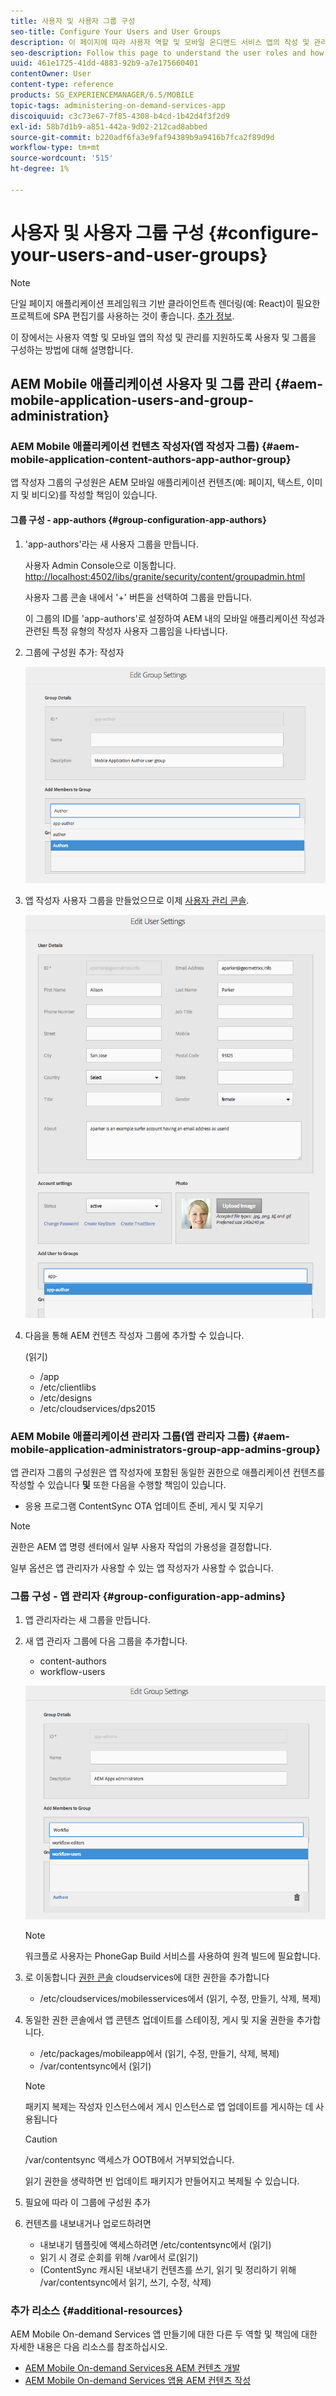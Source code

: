 ```yaml
---
title: 사용자 및 사용자 그룹 구성
seo-title: Configure Your Users and User Groups
description: 이 페이지에 따라 사용자 역할 및 모바일 온디맨드 서비스 앱의 작성 및 관리를 지원하도록 사용자 및 그룹을 구성하는 방법을 이해합니다.
seo-description: Follow this page to understand the user roles and how to configure your users and groups to support the authoring and mangement of your mobile On-Demand services app.
uuid: 461e1725-41dd-4883-92b9-a7e175660401
contentOwner: User
content-type: reference
products: SG_EXPERIENCEMANAGER/6.5/MOBILE
topic-tags: administering-on-demand-services-app
discoiquuid: c3c73e67-7f85-4308-b4cd-1b42d4f3f2d9
exl-id: 58b7d1b9-a851-442a-9d02-212cad8abbed
source-git-commit: b220adf6fa3e9faf94389b9a9416b7fca2f89d9d
workflow-type: tm+mt
source-wordcount: '515'
ht-degree: 1%

---
```


# 사용자 및 사용자 그룹 구성 {#configure-your-users-and-user-groups}

>[!NOTE]
>
>단일 페이지 애플리케이션 프레임워크 기반 클라이언트측 렌더링(예: React)이 필요한 프로젝트에 SPA 편집기를 사용하는 것이 좋습니다. [추가 정보](/help/sites-developing/spa-overview.md).

이 장에서는 사용자 역할 및 모바일 앱의 작성 및 관리를 지원하도록 사용자 및 그룹을 구성하는 방법에 대해 설명합니다.

## AEM Mobile 애플리케이션 사용자 및 그룹 관리 {#aem-mobile-application-users-and-group-administration}

### AEM Mobile 애플리케이션 컨텐츠 작성자(앱 작성자 그룹) {#aem-mobile-application-content-authors-app-author-group}

앱 작성자 그룹의 구성원은 AEM 모바일 애플리케이션 컨텐츠(예: 페이지, 텍스트, 이미지 및 비디오)를 작성할 책임이 있습니다.

#### 그룹 구성 - app-authors {#group-configuration-app-authors}

1. &#39;app-authors&#39;라는 새 사용자 그룹을 만듭니다.

   사용자 Admin Console으로 이동합니다. [http://localhost:4502/libs/granite/security/content/groupadmin.html](http://localhost:4502/libs/granite/security/content/groupadmin.html)

   사용자 그룹 콘솔 내에서 &#39;+&#39; 버튼을 선택하여 그룹을 만듭니다.

   이 그룹의 ID를 &#39;app-authors&#39;로 설정하여 AEM 내의 모바일 애플리케이션 작성과 관련된 특정 유형의 작성자 사용자 그룹임을 나타냅니다.

1. 그룹에 구성원 추가: 작성자

   ![chlimage_1-167](assets/chlimage_1-167.png)

1. 앱 작성자 사용자 그룹을 만들었으므로 이제 [사용자 관리 콘솔](http://localhost:4502/libs/granite/security/content/useradmin.md).

   ![chlimage_1-168](assets/chlimage_1-168.png)

1. 다음을 통해 AEM 컨텐츠 작성자 그룹에 추가할 수 있습니다.

   (읽기)

   * /app
   * /etc/clientlibs
   * /etc/designs
   * /etc/cloudservices/dps2015

### AEM Mobile 애플리케이션 관리자 그룹(앱 관리자 그룹) {#aem-mobile-application-administrators-group-app-admins-group}

앱 관리자 그룹의 구성원은 앱 작성자에 포함된 동일한 권한으로 애플리케이션 컨텐츠를 작성할 수 있습니다 **및** 또한 다음을 수행할 책임이 있습니다.

* 응용 프로그램 ContentSync OTA 업데이트 준비, 게시 및 지우기

>[!NOTE]
>
>권한은 AEM 앱 명령 센터에서 일부 사용자 작업의 가용성을 결정합니다.
>
>일부 옵션은 앱 관리자가 사용할 수 있는 앱 작성자가 사용할 수 없습니다.

### 그룹 구성 - 앱 관리자 {#group-configuration-app-admins}

1. 앱 관리자라는 새 그룹을 만듭니다.
1. 새 앱 관리자 그룹에 다음 그룹을 추가합니다.

   * content-authors
   * workflow-users

   ![chlimage_1-169](assets/chlimage_1-169.png)

   >[!NOTE]
   >
   >워크플로 사용자는 PhoneGap Build 서비스를 사용하여 원격 빌드에 필요합니다.

1. 로 이동합니다 [권한 콘솔](http://localhost:4502/useradmin) cloudservices에 대한 권한을 추가합니다

   * /etc/cloudservices/mobilesservices에서 (읽기, 수정, 만들기, 삭제, 복제)

1. 동일한 권한 콘솔에서 앱 콘텐츠 업데이트를 스테이징, 게시 및 지울 권한을 추가합니다.

   * /etc/packages/mobileapp에서 (읽기, 수정, 만들기, 삭제, 복제)
   * /var/contentsync에서 (읽기)

   >[!NOTE]
   >
   >패키지 복제는 작성자 인스턴스에서 게시 인스턴스로 앱 업데이트를 게시하는 데 사용됩니다

   >[!CAUTION]
   >
   >/var/contentsync 액세스가 OOTB에서 거부되었습니다.
   >
   >읽기 권한을 생략하면 빈 업데이트 패키지가 만들어지고 복제될 수 있습니다.

1. 필요에 따라 이 그룹에 구성원 추가
1. 컨텐츠를 내보내거나 업로드하려면

   * 내보내기 템플릿에 액세스하려면 /etc/contentsync에서 (읽기)
   * 읽기 시 경로 순회를 위해 /var에서 로(읽기)
   * (ContentSync 캐시된 내보내기 컨텐츠를 쓰기, 읽기 및 정리하기 위해 /var/contentsync에서 읽기, 쓰기, 수정, 삭제)

### 추가 리소스 {#additional-resources}

AEM Mobile On-demand Services 앱 만들기에 대한 다른 두 역할 및 책임에 대한 자세한 내용은 다음 리소스를 참조하십시오.

* [AEM Mobile On-demand Services용 AEM 컨텐츠 개발](/help/mobile/aem-mobile-on-demand.md)
* [AEM Mobile On-demand Services 앱용 AEM 컨텐츠 작성](/help/mobile/mobile-apps-ondemand.md)
